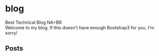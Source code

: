# blog
Best Technical Blog NA+BR  
Welcome to my blog. If this doesn't have enough Bootstrap3 for you, I'm sorry!

## Posts
